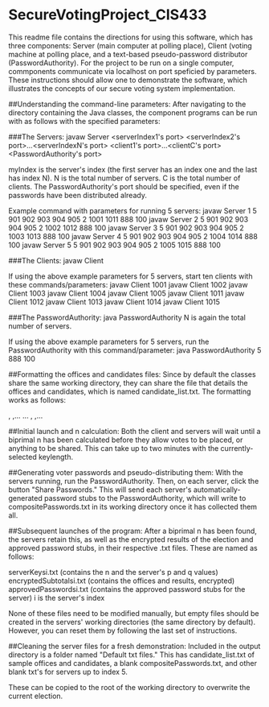 # SecureVotingProject_CIS433
This readme file contains the directions for using this software, which has three components: Server (main computer at polling place), Client (voting machine at polling place, and a text-based pseudo-password distributor (PasswordAuthority). For the project to be run on a single computer, commponents communicate via localhost on port speficied by parameters. These instructions should allow one to demonstrate the software, which illustrates the concepts of our secure voting system implementation.

##Understanding the command-line parameters:
After navigating to the directory containing the Java classes, the component programs can be run with as follows with the specified parameters:

###The Servers:
javaw Server <myIndex> <N> <serverIndex1's port> <serverIndex2's port>...<serverIndexN's port> <C> <client1's port>...<clientC's port> <PasswordAuthority's port> <total number of eligible voters>

myIndex is the server's index (the first server has an index one and the last has index N).
N is the total number of servers.
C is the total number of clients.
The PasswordAuthority's port should be specified, even if the passwords have been distributed already.

Example command with parameters for running 5 servers:
javaw Server 1 5 901 902 903 904 905 2 1001 1011 888 100
javaw Server 2 5 901 902 903 904 905 2 1002 1012 888 100
javaw Server 3 5 901 902 903 904 905 2 1003 1013 888 100
javaw Server 4 5 901 902 903 904 905 2 1004 1014 888 100
javaw Server 5 5 901 902 903 904 905 2 1005 1015 888 100

###The Clients:
javaw Client <myPort>

If  using the above example parameters for 5 servers, start ten clients with these commands/parameters:
javaw Client 1001
javaw Client 1002
javaw Client 1003
javaw Client 1004
javaw Client 1005
javaw Client 1011
javaw Client 1012
javaw Client 1013
javaw Client 1014
javaw Client 1015


###The PasswordAuthority:
java PasswordAuthority <N> <myPort> <total number of eligible voters>
N is again the total number of servers.

If using the above example parameters for 5 servers, run the PasswordAuthority with this command/parameter:
java PasswordAuthority 5 888 100

##Formatting the offices and candidates files:
Since by default the classes share the same working directory, they can share the file that details the offices and candidates, which is named candidate_list.txt. The formatting works as follows:

<name of first office>, <first candidate name>,...<last candidate name>
...
<name of last office>, <first candidate name>,...<last candidate name>

##Initial launch and n calculation:
Both the client and servers will wait until a biprimal n has been calculated before they allow votes to be placed, or anything to be shared. This can take up to two minutes with the currently-selected keylength. 

##Generating voter passwords and pseudo-distributing them: 
With the servers running, run the PasswordAuthority. Then, on each server, click the button "Share Passwords." This will send each server's automatically-generated password stubs to the PasswordAuthority, which will write to compositePasswords.txt in its working directory once it has collected them all.

##Subsequent launches of the program:
After a biprimal n has been found, the servers retain this, as well as the encrypted results of the election and approved password stubs, in their respective .txt files. These are named as follows:

serverKeysi.txt (contains the n and the server's p and q values)
encryptedSubtotalsi.txt (contains the offices and results, encrypted)
approvedPasswordsi.txt (contains the approved password stubs for the server)
i is the server's index

None of these files need to be modified manually, but empty files should be created in the servers' working directories (the same directory by default). However, you can reset them by following the last set of instructions.


##Cleaning the server files for a fresh demonstration:
Included in the output directory is a folder named "Default txt files." This has candidate_list.txt of sample offices and candidates, a blank compositePasswords.txt, and other blank txt's for servers up to index 5.

These can be copied to the root of the working directory to overwrite the current election.